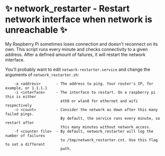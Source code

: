 :sparkles: network\_restarter - Restart network interface when network is unreachable :sparkles:
===============================================================================================

My Raspberry Pi sometimes loses connection and doesn't reconnect on its own. This script runs every minute and checks connectivity to a given address. After a defined amount of failures, it will restart the network interface.

You'll probably want to edit `network-restarter.service` and change the arguments of `network_restarter.sh`:

```
    -a <address>       - The address to ping. Your router's IP, for example, or 1.1.1.1
    -i <interface>     - The interface to restart. On a raspberry pi this is either
                         eth0 or wlan0 for ethernet and wifi respectively
    -c <count>         - Consider the network as down after this many failed pings.
                         By default, the service runs every minute, so restart after
                         this many minutes without network access.
    -f <counter file>  - By default, network_restarter will log the number of failures
                         to /tmp/network_restarter.cnt. Use this flag to set a different
                         path.
```

